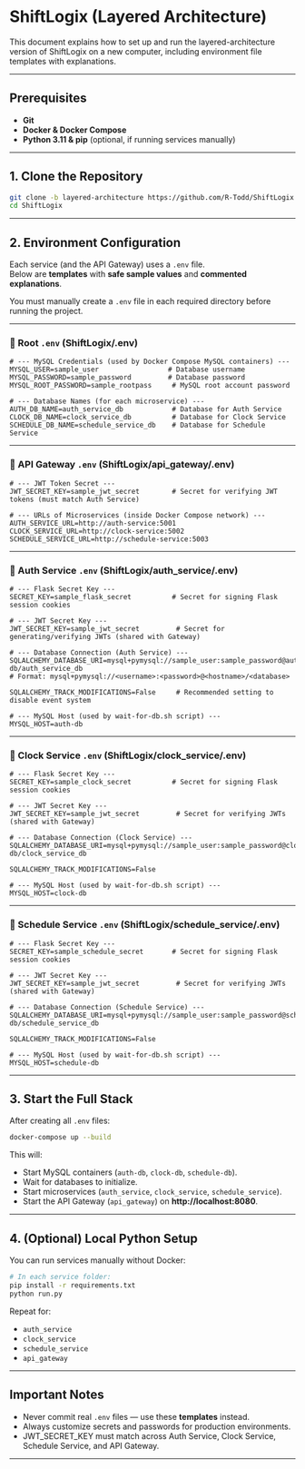 
# ShiftLogix (Layered Architecture)

This document explains how to set up and run the layered-architecture version of ShiftLogix on a new computer, including environment file templates with explanations.

---

## Prerequisites

- **Git**  
- **Docker & Docker Compose**  
- **Python 3.11 & pip** (optional, if running services manually)

---

## 1. Clone the Repository

```bash
git clone -b layered-architecture https://github.com/R-Todd/ShiftLogix.git
cd ShiftLogix
```

---

## 2. Environment Configuration

Each service (and the API Gateway) uses a `.env` file.  
Below are **templates** with **safe sample values** and **commented explanations**.

You must manually create a `.env` file in each required directory before running the project.

---

### 📂 Root `.env` (ShiftLogix/.env)

```dotenv
# --- MySQL Credentials (used by Docker Compose MySQL containers) ---
MYSQL_USER=sample_user                 # Database username
MYSQL_PASSWORD=sample_password         # Database password
MYSQL_ROOT_PASSWORD=sample_rootpass     # MySQL root account password

# --- Database Names (for each microservice) ---
AUTH_DB_NAME=auth_service_db            # Database for Auth Service
CLOCK_DB_NAME=clock_service_db          # Database for Clock Service
SCHEDULE_DB_NAME=schedule_service_db    # Database for Schedule Service
```

---

### 📂 API Gateway `.env` (ShiftLogix/api_gateway/.env)

```dotenv
# --- JWT Token Secret ---
JWT_SECRET_KEY=sample_jwt_secret        # Secret for verifying JWT tokens (must match Auth Service)

# --- URLs of Microservices (inside Docker Compose network) ---
AUTH_SERVICE_URL=http://auth-service:5001
CLOCK_SERVICE_URL=http://clock-service:5002
SCHEDULE_SERVICE_URL=http://schedule-service:5003
```

---

### 📂 Auth Service `.env` (ShiftLogix/auth_service/.env)

```dotenv
# --- Flask Secret Key ---
SECRET_KEY=sample_flask_secret          # Secret for signing Flask session cookies

# --- JWT Secret Key ---
JWT_SECRET_KEY=sample_jwt_secret         # Secret for generating/verifying JWTs (shared with Gateway)

# --- Database Connection (Auth Service) ---
SQLALCHEMY_DATABASE_URI=mysql+pymysql://sample_user:sample_password@auth-db/auth_service_db
# Format: mysql+pymysql://<username>:<password>@<hostname>/<database>

SQLALCHEMY_TRACK_MODIFICATIONS=False     # Recommended setting to disable event system

# --- MySQL Host (used by wait-for-db.sh script) ---
MYSQL_HOST=auth-db
```

---

### 📂 Clock Service `.env` (ShiftLogix/clock_service/.env)

```dotenv
# --- Flask Secret Key ---
SECRET_KEY=sample_clock_secret          # Secret for signing Flask session cookies

# --- JWT Secret Key ---
JWT_SECRET_KEY=sample_jwt_secret         # Secret for verifying JWTs (shared with Gateway)

# --- Database Connection (Clock Service) ---
SQLALCHEMY_DATABASE_URI=mysql+pymysql://sample_user:sample_password@clock-db/clock_service_db

SQLALCHEMY_TRACK_MODIFICATIONS=False

# --- MySQL Host (used by wait-for-db.sh script) ---
MYSQL_HOST=clock-db
```

---

### 📂 Schedule Service `.env` (ShiftLogix/schedule_service/.env)

```dotenv
# --- Flask Secret Key ---
SECRET_KEY=sample_schedule_secret       # Secret for signing Flask session cookies

# --- JWT Secret Key ---
JWT_SECRET_KEY=sample_jwt_secret         # Secret for verifying JWTs (shared with Gateway)

# --- Database Connection (Schedule Service) ---
SQLALCHEMY_DATABASE_URI=mysql+pymysql://sample_user:sample_password@schedule-db/schedule_service_db

SQLALCHEMY_TRACK_MODIFICATIONS=False

# --- MySQL Host (used by wait-for-db.sh script) ---
MYSQL_HOST=schedule-db
```

---

## 3. Start the Full Stack

After creating all `.env` files:

```bash
docker-compose up --build
```

This will:

- Start MySQL containers (`auth-db`, `clock-db`, `schedule-db`).
- Wait for databases to initialize.
- Start microservices (`auth_service`, `clock_service`, `schedule_service`).
- Start the API Gateway (`api_gateway`) on **http://localhost:8080**.

---

## 4. (Optional) Local Python Setup

You can run services manually without Docker:

```bash
# In each service folder:
pip install -r requirements.txt
python run.py
```

Repeat for:
- `auth_service`
- `clock_service`
- `schedule_service`
- `api_gateway`


---

## Important Notes

- Never commit real `.env` files — use these **templates** instead.
- Always customize secrets and passwords for production environments.
- JWT_SECRET_KEY must match across Auth Service, Clock Service, Schedule Service, and API Gateway.

---


